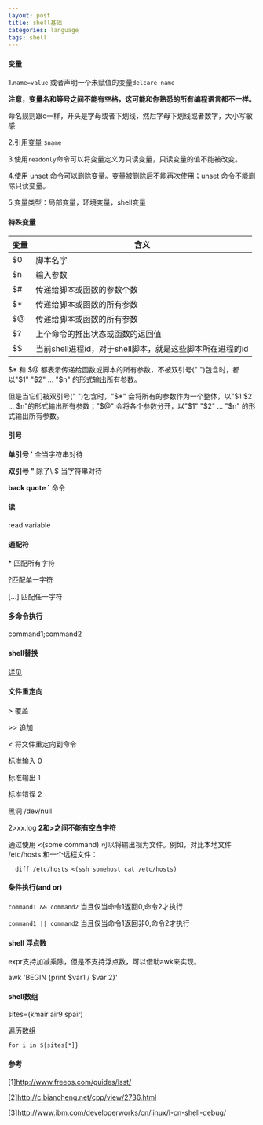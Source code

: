 ```yaml
---
layout: post
title: shell基础
categories: language
tags: shell
---
```



#### 变量

1.`name=value`   或者声明一个未赋值的变量`delcare name`

**注意，变量名和等号之间不能有空格，这可能和你熟悉的所有编程语言都不一样。**

命名规则跟c一样，开头是字母或者下划线，然后字母下划线或者数字，大小写敏感

2.引用变量 `$name`

3.使用`readonly`命令可以将变量定义为只读变量，只读变量的值不能被改变。

4.使用 unset 命令可以删除变量。变量被删除后不能再次使用；unset 命令不能删除只读变量。

5.变量类型：局部变量，环境变量，shell变量

#### 特殊变量

|变量|含义|
|-|-|
|$0|	脚本名字
|$n	|输入参数
|$#	|传递给脚本或函数的参数个数
|$*	|传递给脚本或函数的所有参数
|$@	|传递给脚本或函数的所有参数
|$?	|上个命令的推出状态或函数的返回值
|$$	|当前shell进程id，对于shell脚本，就是这些脚本所在进程的id

$* 和 $@ 都表示传递给函数或脚本的所有参数，不被双引号(" ")包含时，都以"$1" "$2" … "$n" 的形式输出所有参数。

但是当它们被双引号(" ")包含时，"$*" 会将所有的参数作为一个整体，以"$1 $2 … $n"的形式输出所有参数；"$@" 会将各个参数分开，以"$1" "$2" … "$n" 的形式输出所有参数。

#### 引号
**单引号 '**  全当字符串对待

**双引号 "**  除了\ $ 当字符串对待

**back quote `**  命令

#### 读

read variable

#### 通配符

\* 匹配所有字符

?匹配单一字符

[...] 匹配任一字符

#### 多命令执行

command1;command2

#### shell替换

[详见](/2016/01/17/args_replace)

#### 文件重定向

\> 覆盖

\>\> 追加

\< 将文件重定向到命令

标准输入 0

标准输出 1

标准错误 2

黑洞 /dev/null

2>xx.log **2和\>之间不能有空白字符**

通过使用 <(some command) 可以将输出视为文件。例如，对比本地文件 /etc/hosts 和一个远程文件：

      diff /etc/hosts <(ssh somehost cat /etc/hosts)

#### 条件执行(and or)

`command1 && command2` 当且仅当命令1返回0,命令2才执行

`command1 || command2` 当且仅当命令1返回非0,命令2才执行

#### shell 浮点数

expr支持加减乘除，但是不支持浮点数，可以借助awk来实现。

awk 'BEGIN {print $var1 / $var 2}'


#### shell数组

sites=(kmair air9 spair)

遍历数组

`for i in ${sites[*]}`

#### 参考

[1]<http://www.freeos.com/guides/lsst/>

[2]<http://c.biancheng.net/cpp/view/2736.html>

[3]<http://www.ibm.com/developerworks/cn/linux/l-cn-shell-debug/>